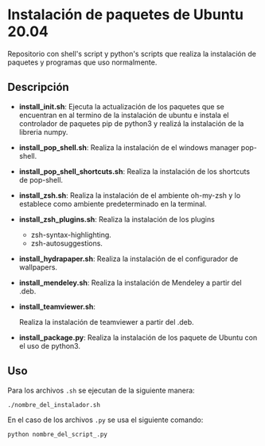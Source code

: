 # Instalación de paquetes de Ubuntu 20.04

Repositorio con shell's script y python's scripts que realiza la instalación de paquetes y programas que uso normalmente.

## Descripción

- **install_init.sh**:
  Ejecuta la actualización de los paquetes que se encuentran en al termino de la instalación de ubuntu e instala el controlador de paquetes pip de python3 y realizá la instalación de la libreria numpy.

- **install_pop_shell.sh**:
  Realiza la instalación de el windows manager pop-shell.

- **install_pop_shell_shortcuts.sh**:
  Realiza la instalación de los shortcuts de pop-shell.

- **install_zsh.sh**:
  Realiza la instalación de el ambiente oh-my-zsh y lo establece como ambiente predeterminado en la terminal.

- **install_zsh_plugins.sh**:
  Realiza la instalación de los plugins

  - zsh-syntax-highlighting.
  - zsh-autosuggestions.

- **install_hydrapaper.sh**:
  Realiza la instalación de el configurador de wallpapers.

- **install_mendeley.sh**:
  Realiza la instalación de Mendeley a partir del .deb.

- **install_teamviewer.sh**:

  Realiza la instalación de teamviewer a partir del .deb.

- **install_package.py**:
  Realiza la instalación de los paquete de Ubuntu con el uso de python3.

## Uso

Para los archivos `.sh` se ejecutan de la siguiente manera:

```bash
./nombre_del_instalador.sh
```

En el caso de los archivos `.py` se usa el siguiente comando:

```bash
python nombre_del_script_.py
```
